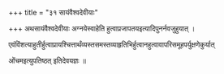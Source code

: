 +++
title = "३१ सायंवैश्वदेवीयाः"

+++
अथसायंवैश्वदेवीयाः अग्नयेस्वाहेति हुत्वाप्रजापतयइत्यादिपुनर्नवजुहुयात् ।

एवंविंशत्याहुतीर्हुत्वाप्रायश्चित्तार्थंव्यस्तसमस्तव्याहृतिभिर्हुत्वानहुत्वावापरिसमूहपर्युक्षणेकुर्यात्

ओंचमइत्युपतिष्ठत् इतिदेवयज्ञः ॥

